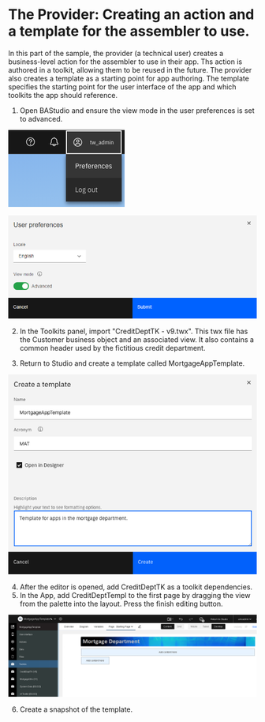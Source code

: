 # The Provider: Creating an action and a template for the assembler to use.

In this part of the sample, the provider (a technical user) creates a business-level action for the assembler to use in their app. Ths action is authored in a toolkit, allowing them to be reused in the future. The provider also creates a template as a starting point for app authoring.  The template specifies the starting point for the user interface of the app and which toolkits the app should reference.

1. Open BAStudio and ensure the view mode in the user preferences is set to advanced.

![alt text](./images/PrefMenu.png "Preferences Menu")

![alt text](./images/PrefAdvanced.png "Advanced Mode")

2. In the Toolkits panel, import "CreditDeptTK - v9.twx".  This twx file has the Customer business object and an associated view. It also contains a common header used by the fictitious credit department. 

3. Return to Studio and create a template called MortgageAppTemplate.

![alt text](./images/CreateTemplate.png "Create Template")

4. After the editor is opened, add CreditDeptTK as a toolkit dependencies.
5. In the App, add CreditDeptTempl to the first page by dragging the view from the palette into the layout. Press the finish editing button.

![alt text](./images/Template.png "Mortgage App Template")

6. Create a snapshot of the template.
